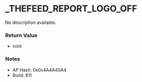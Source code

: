 # _THEFEED_REPORT_LOGO_OFF

No description available.

### Return Value
* void

### Notes
* AP Hash: 0x0x4A4A40A4
* Build: 811

